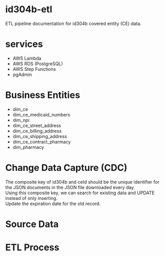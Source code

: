 # id304b-etl
ETL pipeline documentation for id304b covered entity (CE) data.


# services

+ AWS Lambda
+ AWS RDS (PostgreSQL)
+ AWS Step Functions
+ pgAdmin

# Business Entities

+ dim_ce
+ dim_ce_medicaid_numbers
+ dim_npi
+ dim_ce_street_address
+ dim_ce_billing_address
+ dim_ce_shipping_address
+ dim_ce_contract_pharmacy
+ dim_pharmacy

# Change Data Capture (CDC)

The composite key of id304b and ceId should be the unique identifier for the JSON documents in the JSON file downloaded every day.  
Using this composite key, we can search for existing data and UPDATE instead of only inserting.  
Update the expiration date for the old record.

# Source Data

# ETL Process
